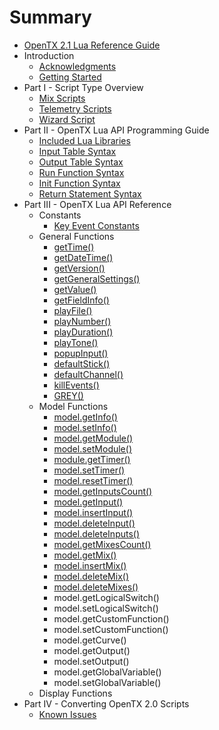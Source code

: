 # Summary

* [OpenTX 2.1 Lua Reference Guide](README.md)
* Introduction
   * [Acknowledgments](acknowledgments.md)
   * [Getting Started](getting_started.md)
* Part I - Script Type Overview
   * [Mix Scripts](mix.md)
   * [Telemetry Scripts](telemetry.md)
   * [Wizard Script](wizard.md)
* Part II - OpenTX Lua API Programming Guide
   * [Included Lua Libraries](included_lua_libraries.md)
   * [Input Table Syntax](input_table_syntax.md)
   * [Output Table Syntax](output_table_syntax.md)
   * [Run Function Syntax](run_function_syntax.md)
   * [Init Function Syntax](init_function_syntax.md)
   * [Return Statement Syntax](return_statement_syntax.md)
* Part III - OpenTX Lua API Reference
   * Constants
       * [Key Event Constants](key_events.md)
   * General Functions
       * [getTime()](gettime.md)
       * [getDateTime()](getdatetime.md)
       * [getVersion()](getversion.md)
       * [getGeneralSettings()](getgeneralsettings.md)
       * [getValue()](getvalue_function.md)
       * [getFieldInfo()](getfieldinfo_function.md)
       * [playFile()](playfile.md)
       * [playNumber()](playnumber.md)
       * [playDuration()](playduration.md)
       * [playTone()](playtone.md)
       * [popupInput()](popupinput.md)
       * [defaultStick()](defaultstick.md)
       * [defaultChannel()](defaultchannel.md)
       * [killEvents()](killevents.md)
       * [GREY()](grey.md)
   * Model Functions
       * [model.getInfo()](modelgetinfo.md)
       * [model.setInfo()](modelsetinfo.md)
       * [model.getModule()](modelgetmodule.md)
       * [model.setModule()](modelsetmodule.md)
       * [module.getTimer()](modulegettimer.md)
       * [model.setTimer()](modelsettimer.md)
       * [model.resetTimer()](modelresettimer.md)
       * [model.getInputsCount()](modelgetinputscount.md)
       * [model.getInput()](modelgetinput.md)
       * [model.insertInput()](modelinsertinput.md)
       * [model.deleteInput()](modeldeleteinput.md)
       * [model.deleteInputs()](modeldeleteinputs.md)
       * [model.getMixesCount()](modelgetmixescount.md)
       * [model.getMix()](modelgetmix.md)
       * [model.insertMix()](modelinsertmix.md)
       * [model.deleteMix()](modeldeletemix.md)
       * [model.deleteMixes()](modeldeletemixes.md)
       * model.getLogicalSwitch()
       * model.setLogicalSwitch()
       * model.getCustomFunction()
       * model.setCustomFunction()
       * model.getCurve()
       * model.getOutput()
       * model.setOutput()
       * model.getGlobalVariable()
       * model.setGlobalVariable()
   * Display Functions
* Part IV - Converting OpenTX 2.0 Scripts
   * [Known Issues](known_issues.md)

